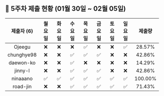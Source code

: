 ## :pushpin: 5주차 제출 현황 (01월 30일 ~ 02월 05일)

| 제출자 (6) | 월요일 | 화요일 | 수요일 | 목요일 | 금요일 | 토요일 | 일요일 | 제출량 |
|:---:|:---:|:---:|:---:|:---:|:---:|:---:|:---:|:---:|
| Ojeegu |:x:|:x:|:x:|:white_check_mark:|:x:|:x:|:white_check_mark:| 28.57% |
| chunghye98 |:x:|:x:|:white_check_mark:|:white_check_mark:|:white_check_mark:|:x:|:x:| 42.86% |
| daewon-ko |:x:|:x:|:white_check_mark:|:x:|:x:|:x:|:x:| 14.29% |
| jinny-l |:x:|:x:|:white_check_mark:|:white_check_mark:|:white_check_mark:|:x:|:x:| 42.86% |
| ninaaano |:white_check_mark:|:white_check_mark:|:white_check_mark:|:white_check_mark:|:white_check_mark:|:white_check_mark:|:white_check_mark:| 100.00% |
| road-jin |:x:|:x:|:white_check_mark:|:white_check_mark:|:white_check_mark:|:white_check_mark:|:white_check_mark:| 71.43% |
